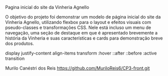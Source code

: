 Pagina inicial do site da Vinheria Agnello

O objetivo do projeto foi demonstrar um modelo de página inicial do site da Vinheria Agnello, utilizando flexbox para o layout e efeitos visuais com pseudo-classes e transformações CSS.
Nele está incluso um menu de navegação, uma seção de destaque em que é apresentado brevemente a história da Vinheria e suas características e cards para demonstração breve dos produtos.

display
justify-content
align-items
transform
:hover
::after
::before
:active
transition

Murilo Canéstri dos Reis
https://github.com/MuriloReis6/CP3-front.git

